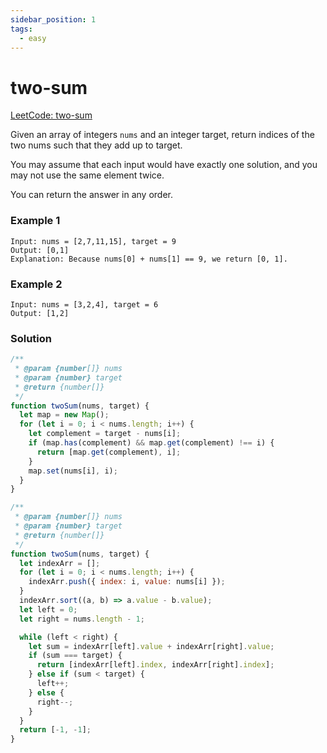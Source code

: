```yaml
---
sidebar_position: 1
tags:
  - easy
---
```


# two-sum

[LeetCode: two-sum ](https://leetcode.com/problems/two-sum)

Given an array of integers <code>nums</code> and an integer target, return indices of the two nums such that they add up to target.

You may assume that each input would have exactly one solution, and you may not use the same element twice.

You can return the answer in any order.

### Example 1

```
Input: nums = [2,7,11,15], target = 9
Output: [0,1]
Explanation: Because nums[0] + nums[1] == 9, we return [0, 1].

```

### Example 2

```
Input: nums = [3,2,4], target = 6
Output: [1,2]
```

### Solution

```jsx title="two-sum (hash map)"
/**
 * @param {number[]} nums
 * @param {number} target
 * @return {number[]}
 */
function twoSum(nums, target) {
  let map = new Map();
  for (let i = 0; i < nums.length; i++) {
    let complement = target - nums[i];
    if (map.has(complement) && map.get(complement) !== i) {
      return [map.get(complement), i];
    }
    map.set(nums[i], i);
  }
}
```

```jsx title="two-sum (two-pointer)"
/**
 * @param {number[]} nums
 * @param {number} target
 * @return {number[]}
 */
function twoSum(nums, target) {
  let indexArr = [];
  for (let i = 0; i < nums.length; i++) {
    indexArr.push({ index: i, value: nums[i] });
  }
  indexArr.sort((a, b) => a.value - b.value);
  let left = 0;
  let right = nums.length - 1;

  while (left < right) {
    let sum = indexArr[left].value + indexArr[right].value;
    if (sum === target) {
      return [indexArr[left].index, indexArr[right].index];
    } else if (sum < target) {
      left++;
    } else {
      right--;
    }
  }
  return [-1, -1];
}
```
